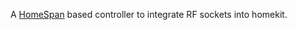 A [HomeSpan](https://github.com/HomeSpan/HomeSpan) based controller to integrate
RF sockets into homekit.
